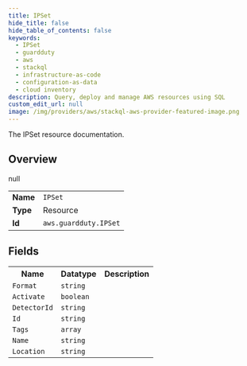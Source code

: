 ```yaml
---
title: IPSet
hide_title: false
hide_table_of_contents: false
keywords:
  - IPSet
  - guardduty
  - aws
  - stackql
  - infrastructure-as-code
  - configuration-as-data
  - cloud inventory
description: Query, deploy and manage AWS resources using SQL
custom_edit_url: null
image: /img/providers/aws/stackql-aws-provider-featured-image.png
---
```

The IPSet resource documentation.

## Overview
<table><tbody>
<tr><td><b>Name</b></td><td><code>IPSet</code></td></tr>
<tr><td><b>Type</b></td><td>Resource</td></tr>
null
<tr><td><b>Id</b></td><td><code>aws.guardduty.IPSet</code></td></tr>
</tbody></table>

## Fields
<table><tbody>
<tr><th>Name</th><th>Datatype</th><th>Description</th></tr>
<tr><td><code>Format</code></td><td><code>string</code></td><td></td></tr><tr><td><code>Activate</code></td><td><code>boolean</code></td><td></td></tr><tr><td><code>DetectorId</code></td><td><code>string</code></td><td></td></tr><tr><td><code>Id</code></td><td><code>string</code></td><td></td></tr><tr><td><code>Tags</code></td><td><code>array</code></td><td></td></tr><tr><td><code>Name</code></td><td><code>string</code></td><td></td></tr><tr><td><code>Location</code></td><td><code>string</code></td><td></td></tr>
</tbody></table>
